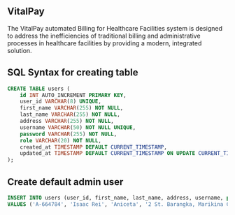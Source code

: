 ## VitalPay

The VitalPay automated Billing for Healthcare Facilities system is designed to address the inefficiencies of traditional billing and administrative processes in healthcare facilities by providing a modern, integrated solution.

## SQL Syntax for creating table

```sql
CREATE TABLE users (
    id INT AUTO_INCREMENT PRIMARY KEY,
    user_id VARCHAR(8) UNIQUE,
    first_name VARCHAR(255) NOT NULL,
    last_name VARCHAR(255) NOT NULL,
    address VARCHAR(255) NOT NULL,
    username VARCHAR(50) NOT NULL UNIQUE,
    password VARCHAR(255) NOT NULL,
    role VARCHAR(20) NOT NULL,
    created_at TIMESTAMP DEFAULT CURRENT_TIMESTAMP,
    updated_at TIMESTAMP DEFAULT CURRENT_TIMESTAMP ON UPDATE CURRENT_TIMESTAMP
);
```

## Create default admin user

```sql
INSERT INTO users (user_id, first_name, last_name, address, username, password, role)
VALUES ('A-664784', 'Isaac Rei', 'Aniceta', '2 St. Barangka, Marikina City', 'admin', 'admin123', 'Admin');
```
